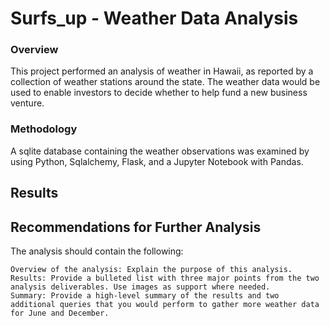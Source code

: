 # Surfs_up - Weather Data Analysis

### Overview
This project performed an analysis of weather in Hawaii, as reported by a collection of weather stations around the state.  The weather data would be used to enable investors to decide whether to help fund a new business venture.

### Methodology
A sqlite database containing the weather observations was examined by using Python, Sqlalchemy, Flask, and a Jupyter Notebook with Pandas.




## Results








## Recommendations for Further Analysis

The analysis should contain the following:

    Overview of the analysis: Explain the purpose of this analysis.
    Results: Provide a bulleted list with three major points from the two analysis deliverables. Use images as support where needed.
    Summary: Provide a high-level summary of the results and two additional queries that you would perform to gather more weather data for June and December.
